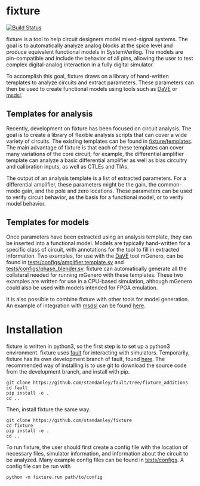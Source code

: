# fixture


[![Build Status](https://travis-ci.com/standanley/fixture.svg?branch=master)](https://travis-ci.com/standanley/fixture)


fixture is a tool to help circuit designers model mixed-signal systems. The goal is to automatically analyze analog blocks at the spice level and produce equivalent functional models in SystemVerilog. The models are pin-compatible and include the behavior of all pins, allowing the user to test complex digital-analog interaction in a fully digital simulator.

To accomplish this goal, fixture draws on a library of hand-written templates to analyze circuits and extract parameters. These parameters can then be used to create functional models using tools such as [DaVE](https://github.com/StanfordVLSI/DaVE/tree/move_to_python3) or [msdsl](https://github.com/sgherbst/msdsl).


## Templates for analysis
Recently, development on fixture has been focused on circuit analysis. The goal is to create a library of flexible analysis scripts that can cover a wide variety of circuits. The existing templates can be found in [fixture/templates](https://github.com/standanley/fixture/tree/master/fixture/templates). The main advantage of fixture is that each of these templates can cover many variations of the core circuit; for example, the differential amplifier template can analyze a basic differential amplifier as well as bias circuitry and calibration inputs, as well as CTLEs and TIAs.

The output of an analysis template is a list of extracted parameters. For a differential amplifier, these parameters might be the gain, the common-mode gain, and the pole and zero locations. These parameters can be used to verify circuit behavior, as the basis for a functional model, or to verify model behavior.

## Templates for models
Once parameters have been extracted using an analysis template, they can be inserted into a functional model. Models are typically hand-written for a specific class of circuit, with annotations for the tool to fill in extracted information. Two examples, for use with the [DaVE](https://github.com/StanfordVLSI/DaVE/tree/move_to_python3) tool mGenero, can be found in [tests/configs/amplifier.template.sv](https://github.com/standanley/fixture/blob/master/tests/configs/amplifier.template.sv) and [tests/configs/phase_blender.sv](https://github.com/standanley/fixture/blob/master/tests/configs/phase_blender.sv). fixture can automatically generate all the collateral needed for running mGenero with these templates. These two examples are written for use in a CPU-based simulation, although mGenero could also be used with models intended for FPGA emulation.

It is also possible to combine fixture with other tools for model generation. An example of integration with [msdsl](https://github.com/sgherbst/msdsl) can be found [here](https://github.com/standanley/fixture_demo_kiwi/tree/master/generated_simple_ctle_msdsl).

# Installation
fixture is written in python3, so the first step is to set up a python3 environment. fixture uses [fault](https://github.com/leonardt/fault) for interacting with simulators. Temporarily, fixture has its own development branch of fault, found [here](https://github.com/standanley/fault/tree/fixture_additions). The recommended way of installing is to use git to download the source code from the development branch, and install with pip.

    git clone https://github.com/standanley/fault/tree/fixture_additions
    cd fault
    pip install -e .
    cd ..
    
Then, install fixture the same way.

    git clone https://github.com/standanley/fixture
    cd fixture
    pip install -e .
    cd ..
   
To run fixture, the user should first create a config file with the location of necessary files, simulator information, and information about the circuit to be analyzed. Many example config files can be found in [tests/configs](https://github.com/standanley/fixture/blob/master/tests/configs). A config file can be run with

    python -m fixture.run path/to/config
